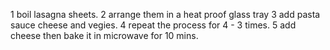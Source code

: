 1 boil lasagna sheets.
2 arrange them in a heat proof glass tray
3 add pasta sauce cheese and vegies.
4 repeat the process for 4 - 3 times.
5 add cheese then bake it in microwave for 10 mins.
 